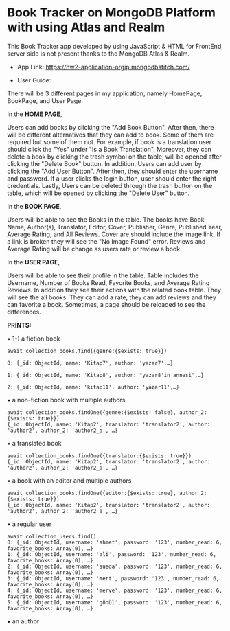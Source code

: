 # Book Tracker on MongoDB Platform with using Atlas and Realm

This Book Tracker app developed by using JavaScript & HTML for FrontEnd, server side is not present thanks to the
MongoDB Atlas & Realm.

- App Link:
  https://hw2-application-orgip.mongodbstitch.com/

- User Guide:

There will be 3 different pages in my application, namely HomePage, BookPage, and User Page.

In the **HOME PAGE**,

Users can add books by clicking the "Add Book Button". After then, there will be different alternatives that they can
add to book. Some of them are required but some of them not. For example, if book is a translation user should click
the "Yes" under "Is a Book Translation". Moreover, they can delete a book by clicking the trash symbol on the table,
will be opened after clicking the "Delete Book" button. In addition, Users can add user by clicking the "Add User
Button". After then, they should enter the username and password. If a user clicks the login button, user should enter
the right credentials. Lastly, Users can be deleted through the trash button on the table, which will be opened by
clicking the "Delete User" button.

In the **BOOK PAGE**,

Users will be able to see the Books in the table. The books have Book Name, Author(s), Translator, Editor, Cover,
Publisher, Genre, Published Year, Average Rating, and All Reviews. Cover are should include the image link. If a link is
broken they will see the "No Image Found" error. Reviews and Average Rating will be change as users rate or review a
book.

In the **USER PAGE**,

Users will be able to see their profile in the table. Table includes the Username, Number of Books Read, Favorite Books,
and Average Rating Reviews. In addition they see their actions with the related book table. They will see the all books.
They can add a rate, they can add reviews and they can favorite a book. Sometimes, a page should be reloaded to see the
differences.

**PRINTS:**

• 1-) a fiction book
 
    await collection_books.find({genre:{$exists: true}})

    0: {_id: ObjectId, name: 'Kitap7', author: 'yazar7',…}

    1: {_id: ObjectId, name: 'Kitap8', author: "yazar8'in annesi",…}

    2: {_id: ObjectId, name: 'kitap11', author: 'yazar11',…}

• a non-fiction book with multiple authors

    await collection_books.findOne({genre:{$exists: false}, author_2:{$exists: true}})
    {_id: ObjectId, name: 'Kitap2', translator: 'translator2', author: 'author2', author_2: 'author2_a', …}


• a translated book
    
    await collection_books.findOne({translator:{$exists: true}})
    {_id: ObjectId, name: 'Kitap2', translator: 'translator2', author: 'author2', author_2: 'author2_a', …}

• a book with an editor and multiple authors

    await collection_books.findOne({editor:{$exists: true}, author_2:{$exists: true}})
    {_id: ObjectId, name: 'Kitap2', translator: 'translator2', author: 'author2', author_2: 'author2_a', …}

• a regular user
    
    await collection_users.find()
    0: {_id: ObjectId, username: 'ahmet', password: '123', number_read: 6, favorite_books: Array(0), …}
    1: {_id: ObjectId, username: 'ali', password: '123', number_read: 6, favorite_books: Array(0), …}
    2: {_id: ObjectId, username: 'sueda', password: '123', number_read: 6, favorite_books: Array(0), …}
    3: {_id: ObjectId, username: 'mert', password: '123', number_read: 6, favorite_books: Array(0), …}
    4: {_id: ObjectId, username: 'merve', password: '123', number_read: 6, favorite_books: Array(0), …}
    5: {_id: ObjectId, username: 'gönül', password: '123', number_read: 6, favorite_books: Array(0), …}
• an author
    


